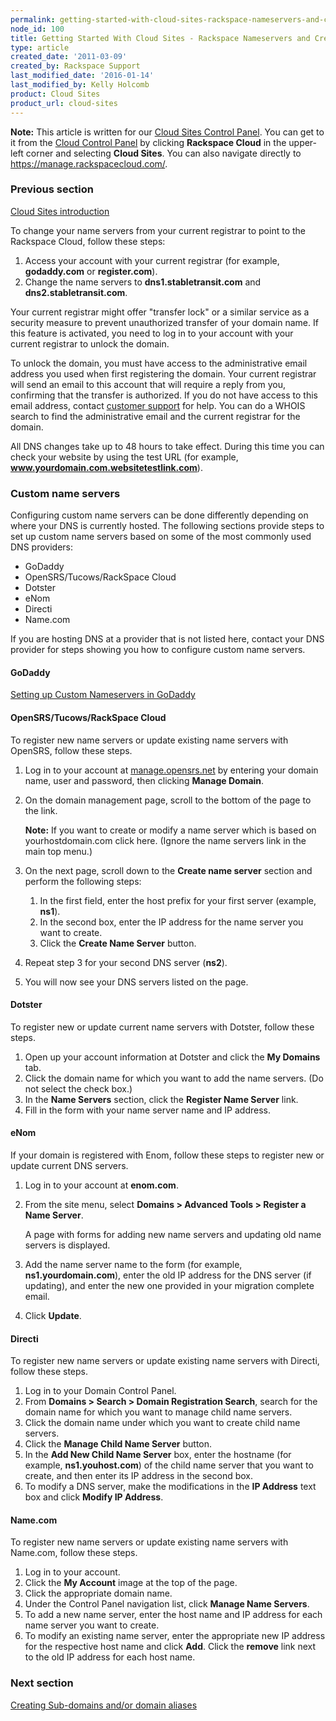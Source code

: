 ```yaml
---
permalink: getting-started-with-cloud-sites-rackspace-nameservers-and-creating-custom-nameservers/
node_id: 100
title: Getting Started With Cloud Sites - Rackspace Nameservers and Creating Custom Nameservers
type: article
created_date: '2011-03-09'
created_by: Rackspace Support
last_modified_date: '2016-01-14'
last_modified_by: Kelly Holcomb
product: Cloud Sites
product_url: cloud-sites
---
```


**Note:** This article is written for our [Cloud Sites Control Panel](https://manage.rackspacecloud.com/). You can get to it from the [Cloud Control Panel](https://mycloud.rackspace.com) by clicking **Rackspace Cloud** in the upper-left corner and selecting **Cloud Sites**. You can also navigate directly to <https://manage.rackspacecloud.com/>.

### Previous section

[Cloud Sites introduction](/how-to/cloud-sites)

To change your name servers from your current registrar to point to the
Rackspace Cloud, follow these steps:

1.  Access your account with your current registrar (for example,
    **godaddy.com** or **register.com**).
2.  Change the name servers to **dns1.stabletransit.com** and
    **dns2.stabletransit.com**.

Your current registrar might offer "transfer lock" or a similar service
as a security measure to prevent unauthorized transfer of your domain
name. If this feature is activated, you need to log in to your account
with your current registrar to unlock the domain.

To unlock the domain, you must have access to the administrative email
address you used when first registering the domain. Your current
registrar will send an email to this account that will require a reply
from you, confirming that the transfer is authorized. If you do not have
access to this email address, contact [customer support](http://manage.rackspacecloud.com/SupportMain.do)
for help. You can do a WHOIS search to find the administrative email and
the current registrar for the domain.

All DNS changes take up to 48 hours to take effect. During this time you
can check your website by using the test URL (for
example, **www.yourdomain.com.websitetestlink.com**).

### Custom name servers

Configuring custom name servers can be done differently depending on
where your DNS is currently hosted. The following sections provide steps
to set up custom name servers based on some of the most commonly used DNS
providers:

-   GoDaddy
-   OpenSRS/Tucows/RackSpace Cloud
-   Dotster
-   eNom
-   Directi
-   Name.com

If you are hosting DNS at a provider that is not listed here, contact
your DNS provider for steps showing you how to configure custom
name servers.

#### GoDaddy

[Setting up Custom Nameservers in GoDaddy](http://help.godaddy.com/article/3952)

#### OpenSRS/Tucows/RackSpace Cloud

To register new name servers or update existing name servers with OpenSRS,
follow these steps.

1.  Log in to your account at
    [manage.opensrs.net](http://manage.opensrs.net/ "http://manage.opensrs.net")
    by entering your domain name, user and password, then clicking
    **Manage Domain**.
2.  On the domain management page, scroll to the bottom of the page to
    the link.

    **Note:** If you want to create or modify a name server which is
    based on yourhostdomain.com click here. (Ignore the name servers
    link in the main top menu.)

3.  On the next page, scroll down to the **Create name server** section
    and perform the following steps:
    1.  In the first field, enter the host prefix for your first server
        (example, **ns1**).
    2.  In the second box, enter the IP address for the name server you
        want to create.
    3.  Click the **Create Name Server** button.

4.  Repeat step 3 for your second DNS server (**ns2**).
5.  You will now see your DNS servers listed on the page.

#### Dotster

To register new or update current name servers with Dotster, follow these
steps.

1.  Open up your account information at Dotster and click the **My
    Domains** tab.
2.  Click the domain name for which you want to add the name servers. (Do
    not select the check box.)
3.  In the **Name Servers** section, click the **Register
    Name Server** link.
4.  Fill in the form with your name server name and IP address.

#### eNom

If your domain is registered with Enom, follow these steps to register
new or update current DNS servers.

1.  Log in to your account at **enom.com**.
2.  From the site menu, select **Domains > Advanced Tools > Register a Name Server**.

    A page with forms for adding new name servers and updating old
    name servers is displayed.

3.  Add the name server name to the form (for example,
    **ns1.yourdomain.com**), enter the old IP address for the DNS server
    (if updating), and enter the new one provided in your migration
    complete email.
4.  Click **Update**.

#### Directi

To register new name servers or update existing name servers with Directi,
follow these steps.

1.  Log in to your Domain Control Panel.
2.  From **Domains > Search > Domain Registration Search**, search
    for the domain name for which you want to manage child name servers.
3.  Click the domain name under which you want to create child
    name servers.
4.  Click the **Manage Child Name Server** button.
5.  In the **Add New Child Name Server** box, enter the hostname (for
    example, **ns1.youhost.com**) of the child name server that you want
    to create, and then enter its IP address in the second box.
6.  To modify a DNS server, make the modifications in the **IP Address**
    text box and click **Modify IP Address**.

#### Name.com

To register new name servers or update existing name servers with
Name.com, follow these steps.

1.  Log in to your account.
2.  Click the **My Account** image at the top of the page.
3.  Click the appropriate domain name.
4.  Under the Control Panel navigation list, click **Manage Name
    Servers**.
5.  To add a new name server, enter the host name and IP address for
    each name server you want to create.
6.  To modify an existing name server, enter the appropriate new IP
    address for the respective host name and click **Add**. Click the
    **remove** link next to the old IP address for each host name.

### Next section

[Creating Sub-domains and/or domain aliases](/how-to/getting-started-with-cloud-sites-creating-sub-domains-andor-domain-aliases)
